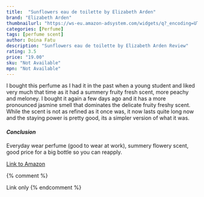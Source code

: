 ```yaml
---
title:  "Sunflowers eau de toilette by Elizabeth Arden"
brand: "Elizabeth Arden"
thumbnailurl: "https://ws-eu.amazon-adsystem.com/widgets/q?_encoding=UTF8&ASIN=B001D2YTU6&Format=_SL160_&ID=AsinImage&MarketPlace=GB&ServiceVersion=20070822&WS=1&tag=codemartin04-21&language=en_GB"
categories: [Perfume]
tags: [perfume scent]
author: Doina Fatu
description: "Sunflowers eau de toilette by Elizabeth Arden Review"
rating: 3.5
price: "19.00"
sku: "Not Available"
mpn: "Not Available"
---
```


I bought this perfume as I had it in the past when a young student and liked very much that time 
as it had a summery fruity fresh scent, more peachy and meloney. I bought it again a few days ago and
it has a more pronounced jasmine smell that dominates the delicate fruity freshy scent. 
While the scent is not as refined as it once was, it now lasts quite long now and the staying power is pretty good, 
its a simpler version of what it was.

<h4><em>Conclusion</em></h4>
Everyday wear perfume (good to wear at work), summery flowery scent, good price for a big bottle so you can reapply.

<a href="https://www.amazon.co.uk/Elizabeth-Arden-Sunflowers-Toilette-Spray/dp/B0009OAI0Y?crid=1JEVK8CBOOW6V&dib=eyJ2IjoiMSJ9.xRbd5NuWzlPaMk9xPUfqEiGXDkNyAD9760Bng85h6tsZnhlKwC2EJB1PTmwoXie0IfFlIUCEU_W4IdgSC0iCbpYX1uz4_nWfXqMfVCQSrgKbaxbzFxtBUc4xtfVp7gRYiv7nmGtZcwM-LbJB8MnmcQfWO9MPD92hb9MLmZAttPXy59Lg48fjuTJcTm6bOcct_KFRz9CY-gFeWMqrdr-wBY7Rg7cPEFnIULY1dsDGN5G8ShrLxtjYqxkz0ewk_wIVSvs1Dj_My4mFwUc1uxsw__EDsX-Te-D6Xei0Sryz9KY.mlcdT_L67xHKGHIJFW2VH1NsYMyE2rjBlnSe3dOxis4&dib_tag=se&keywords=Sunflowers+eau+de+toilette+by+Elizabeth+Arden&qid=1721498953&rdc=1&sprefix=sunflowers+eau+de+toilette+by+elizabeth+arden%2Caps%2C76&sr=8-5&linkCode=ll1&tag={{site.affid}}&linkId=8bd17bcba874d8c7e5f79eee8eb10717&language=en_GB&ref_=as_li_ss_tl">Link to Amazon</a>

{% comment %}

Link only
{% endcomment %}